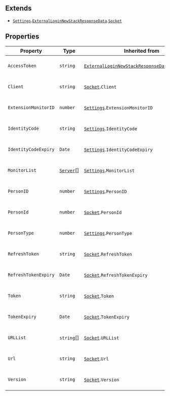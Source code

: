 ## Extends

- [`Settings`](Settings.md).[`ExternalLoginNewStackResponseData`](ExternalLoginNewStackResponseData.md).[`Socket`](Socket.md)

## Properties

| Property | Type | Inherited from | Defined in |
| ------ | ------ | ------ | ------ |
| `AccessToken` | `string` | [`ExternalLoginNewStackResponseData`](ExternalLoginNewStackResponseData.md).`AccessToken` | voicenter-events-sdk.d.ts:725 |
| `Client` | `string` | [`Socket`](Socket.md).`Client` | voicenter-events-sdk.d.ts:1084 |
| `ExtensionMonitorID` | `number` | [`Settings`](Settings.md).`ExtensionMonitorID` | voicenter-events-sdk.d.ts:1079 |
| `IdentityCode` | `string` | [`Settings`](Settings.md).`IdentityCode` | voicenter-events-sdk.d.ts:1075 |
| `IdentityCodeExpiry` | `Date` | [`Settings`](Settings.md).`IdentityCodeExpiry` | voicenter-events-sdk.d.ts:1076 |
| `MonitorList` | [`Server`](Server.md)[] | [`Settings`](Settings.md).`MonitorList` | voicenter-events-sdk.d.ts:1080 |
| `PersonID` | `number` | [`Settings`](Settings.md).`PersonID` | voicenter-events-sdk.d.ts:1077 |
| `PersonId` | `number` | [`Socket`](Socket.md).`PersonId` | voicenter-events-sdk.d.ts:1085 |
| `PersonType` | `number` | [`Settings`](Settings.md).`PersonType` | voicenter-events-sdk.d.ts:1078 |
| `RefreshToken` | `string` | [`Socket`](Socket.md).`RefreshToken` | voicenter-events-sdk.d.ts:726 |
| `RefreshTokenExpiry` | `Date` | [`Socket`](Socket.md).`RefreshTokenExpiry` | voicenter-events-sdk.d.ts:1087 |
| `Token` | `string` | [`Socket`](Socket.md).`Token` | voicenter-events-sdk.d.ts:1088 |
| `TokenExpiry` | `Date` | [`Socket`](Socket.md).`TokenExpiry` | voicenter-events-sdk.d.ts:1089 |
| `URLList` | `string`[] | [`Socket`](Socket.md).`URLList` | voicenter-events-sdk.d.ts:1090 |
| `Url` | `string` | [`Socket`](Socket.md).`Url` | voicenter-events-sdk.d.ts:1091 |
| `Version` | `string` | [`Socket`](Socket.md).`Version` | voicenter-events-sdk.d.ts:1092 |
